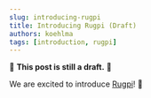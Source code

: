 ```yaml
---
slug: introducing-rugpi
title: Introducing Rugpi (Draft)
authors: koehlma
tags: [introduction, rugpi]
---
```


🚧 **This post is still a draft.** 🚧

We are excited to introduce [Rugpi](https://github.com/silitics/rugpi)! 🎉
